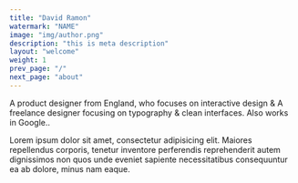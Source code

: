 ```yaml
---
title: "David Ramon"
watermark: "NAME"
image: "img/author.png"
description: "this is meta description"
layout: "welcome"
weight: 1
prev_page: "/"
next_page: "about"
---
```


A product designer from England, who focuses on interactive design & A freelance designer focusing on typography & clean interfaces. Also works in Google..

Lorem ipsum dolor sit amet, consectetur adipisicing elit. Maiores repellendus corporis, tenetur inventore perferendis reprehenderit autem dignissimos non quos unde eveniet sapiente necessitatibus consequuntur ea ab dolore, minus nam eaque.